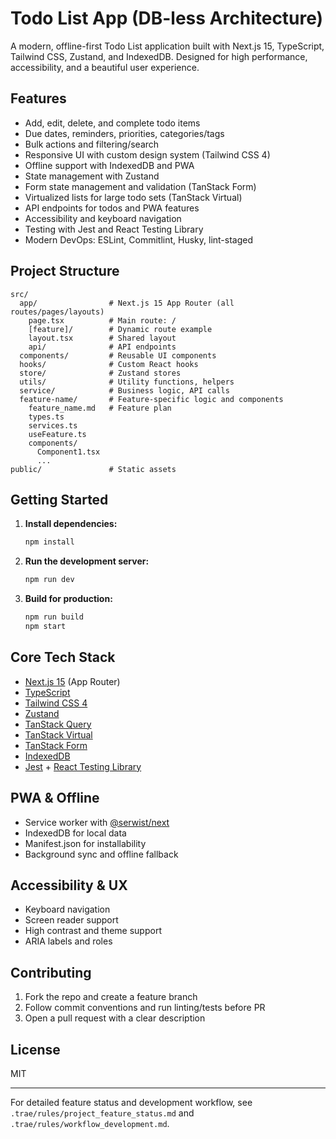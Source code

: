 # Todo List App (DB-less Architecture)

A modern, offline-first Todo List application built with Next.js 15, TypeScript, Tailwind CSS, Zustand, and IndexedDB. Designed for high performance, accessibility, and a beautiful user experience.

## Features

- Add, edit, delete, and complete todo items
- Due dates, reminders, priorities, categories/tags
- Bulk actions and filtering/search
- Responsive UI with custom design system (Tailwind CSS 4)
- Offline support with IndexedDB and PWA
- State management with Zustand
- Form state management and validation (TanStack Form)
- Virtualized lists for large todo sets (TanStack Virtual)
- API endpoints for todos and PWA features
- Accessibility and keyboard navigation
- Testing with Jest and React Testing Library
- Modern DevOps: ESLint, Commitlint, Husky, lint-staged

## Project Structure

```
src/
  app/                # Next.js 15 App Router (all routes/pages/layouts)
    page.tsx          # Main route: /
    [feature]/        # Dynamic route example
    layout.tsx        # Shared layout
    api/              # API endpoints
  components/         # Reusable UI components
  hooks/              # Custom React hooks
  store/              # Zustand stores
  utils/              # Utility functions, helpers
  service/            # Business logic, API calls
  feature-name/       # Feature-specific logic and components
    feature_name.md   # Feature plan
    types.ts
    services.ts
    useFeature.ts
    components/
      Component1.tsx
      ...
public/               # Static assets
```

## Getting Started

1. **Install dependencies:**

   ```bash
   npm install
   ```

2. **Run the development server:**

   ```bash
   npm run dev
   ```

3. **Build for production:**

   ```bash
   npm run build
   npm start
   ```

## Core Tech Stack

- [Next.js 15](https://nextjs.org/) (App Router)
- [TypeScript](https://www.typescriptlang.org/)
- [Tailwind CSS 4](https://tailwindcss.com/)
- [Zustand](https://zustand-demo.pmnd.rs/)
- [TanStack Query](https://tanstack.com/query/latest)
- [TanStack Virtual](https://tanstack.com/virtual/latest)
- [TanStack Form](https://tanstack.com/form/latest)
- [IndexedDB](https://developer.mozilla.org/en-US/docs/Web/API/IndexedDB_API)
- [Jest](https://jestjs.io/) + [React Testing Library](https://testing-library.com/docs/react-testing-library/intro/)

## PWA & Offline

- Service worker with [@serwist/next](https://serwist.pages.dev/)
- IndexedDB for local data
- Manifest.json for installability
- Background sync and offline fallback

## Accessibility & UX

- Keyboard navigation
- Screen reader support
- High contrast and theme support
- ARIA labels and roles

## Contributing

1. Fork the repo and create a feature branch
2. Follow commit conventions and run linting/tests before PR
3. Open a pull request with a clear description

## License

MIT

---

For detailed feature status and development workflow, see `.trae/rules/project_feature_status.md` and `.trae/rules/workflow_development.md`.
